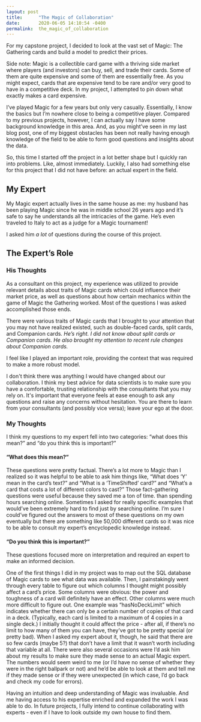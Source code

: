 ```yaml
---
layout: post
title:      "The Magic of Collaboration"
date:       2020-06-05 14:10:54 -0400
permalink:  the_magic_of_collaboration
---
```



For my capstone project, I decided to look at the vast set of Magic: The Gathering cards and build a model to predict their prices.

Side note: Magic is a collectible card game with a thriving side market where players (and investors) can buy, sell, and trade their cards.  Some of them are quite expensive and some of them are essentially free.  As you might expect, cards that are expensive tend to be rare and/or very good to have in a competitive deck.  In my project, I attempted to pin down what exactly makes a card expensive.

I’ve played Magic for a few years but only very casually.  Essentially, I know the basics but I’m nowhere close to being a competitive player.  Compared to my previous projects, however, I can actually say I have some background knowledge in this area.  And, as you might’ve seen in my last blog post, one of my biggest obstacles has been not really having enough knowledge of the field to be able to form good questions and insights about the data.

So, this time I started off the project in a lot better shape but I quickly ran into problems.  Like, almost immediately.  Luckily, I also had something else for this project that I did not have before: an actual expert in the field.  

## My Expert

My Magic expert actually lives in the same house as me: my husband has been playing Magic since he was in middle school 26 years ago and it’s safe to say he understands all the intricacies of the game.  He’s even traveled to Italy to act as a judge for a Magic tournament!

I asked him *a lot* of questions during the course of this project.

## The Expert’s Role

### His Thoughts
As a consultant on this project, my experience was utilized to provide relevant details about traits of Magic cards which could influence their market price, as well as questions about how certain mechanics within the game of Magic the Gathering worked. Most of the questions I was asked accomplished those ends. 
 
There were various traits of Magic cards that I brought to your attention that you may not have realized existed, such as double-faced cards, split cards, and Companion cards. *He’s right.  I did not know about split cards or Companion cards.  He also brought my attention to recent rule changes about Companion cards.*
 
I feel like I played an important role, providing the context that was required to make a more robust model.
 
I don't think there was anything I would have changed about our collaboration. I think my best advice for data scientists is to make sure you have a comfortable, trusting relationship with the consultants that you may rely on. It's important that everyone feels at ease enough to ask any questions and raise any concerns without hesitation. You are there to learn from your consultants (and possibly vice versa); leave your ego at the door.

### My Thoughts
I think my questions to my expert fell into two categories: “what does this mean?” and “do you think this is important?” 

#### “What does this mean?” 
These questions were pretty factual.  There’s a lot more to Magic than I realized so it was helpful to be able to ask him things like, “What does ‘Y’ mean in the card’s text?” and “What is a ‘TimeShifted’ card?”  and “What’s a card that costs a lot of different colors to cast?”  Those fact-gathering questions were useful because they saved me a ton of time.  than spending hours searching online.  Sometimes I asked for really specific examples that would’ve been extremely hard to find just by searching online.  I’m sure I could’ve figured out the answers to most of these questions on my own eventually but there are something like 50,000 different cards so it was nice to be able to consult my expert’s encyclopedic knowledge instead.

#### “Do you think this is important?” 
These questions focused more on interpretation and required an expert to make an informed decision. 

One of the first things I did in my project was to map out the SQL database of Magic cards to see what data was available.  Then, I painstakingly went through every table to figure out which columns I thought might possibly affect a card’s price.  Some columns were obvious: the power and toughness of a card will definitely have an effect.  Other columns were much more difficult to figure out.  One example was “hasNoDeckLimit” which indicates whether there can only be a certain number of copies of that card in a deck. (Typically, each card is limited to a maximum of 4 copies in a single deck.) I initially thought it could affect the price - after all, if there’s no limit to how many of them you can have, they’ve got to be pretty special (or pretty bad).  When I asked my expert about it, though, he said that there are so few cards (maybe 5?) that don’t have a limit that it wasn’t worth including that variable at all.   There were also several occasions were I’d ask him about my results to make sure they made sense to an actual Magic expert.  The numbers would seem weird to me (or I’d have no sense of whether they were in the right ballpark or not) and he’d be able to look at them and tell me if they made sense or if they were unexpected (in which case, I’d go back and check my code for errors).  

Having an intuition and deep understanding of Magic was invaluable.  And me having access to his expertise enriched and expanded the work I was able to do.  In future projects, I fully intend to continue collaborating with experts - even if I have to look outside my own house to find them.
